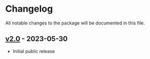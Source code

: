 # Changelog

All notable changes to the package will be documented in this file.

## [v2.0](https://github.com/upmind-automation/provision-provider-software-licenses/releases/tag/v3.0) - 2023-05-30

- Initial public release
